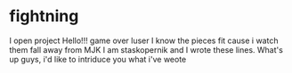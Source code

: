 # fightning
I open project
Hello!!!
game over luser
I know the pieces fit cause i watch them fall away from MJK
I am staskopernik and I wrote these lines.
What's up guys, i'd like to intriduce you what i've weote
